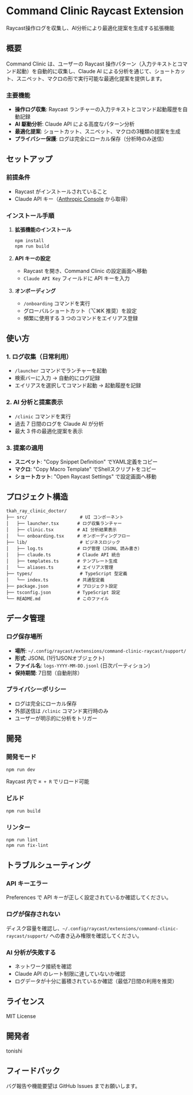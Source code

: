 # Command Clinic Raycast Extension

Raycast操作ログを収集し、AI分析により最適化提案を生成する拡張機能

## 概要

Command Clinic は、ユーザーの Raycast 操作パターン（入力テキストとコマンド起動）を自動的に収集し、Claude AI による分析を通じて、ショートカット、スニペット、マクロの形で実行可能な最適化提案を提供します。

### 主要機能

- **操作ログ収集**: Raycast ランチャーの入力テキストとコマンド起動履歴を自動記録
- **AI 駆動分析**: Claude API による高度なパターン分析
- **最適化提案**: ショートカット、スニペット、マクロの3種類の提案を生成
- **プライバシー保護**: ログは完全にローカル保存（分析時のみ送信）

## セットアップ

### 前提条件

- Raycast がインストールされていること
- Claude API キー（[Anthropic Console](https://console.anthropic.com) から取得）

### インストール手順

1. **拡張機能のインストール**
   ```bash
   npm install
   npm run build
   ```

2. **API キーの設定**
   - Raycast を開き、Command Clinic の設定画面へ移動
   - `Claude API Key` フィールドに API キーを入力

3. **オンボーディング**
   - `/onboarding` コマンドを実行
   - グローバルショートカット（⌥⌘K 推奨）を設定
   - 頻繁に使用する 3 つのコマンドをエイリアス登録

## 使い方

### 1. ログ収集（日常利用）

- `/launcher` コマンドでランチャーを起動
- 検索バーに入力 → 自動的にログ記録
- エイリアスを選択してコマンド起動 → 起動履歴を記録

### 2. AI 分析と提案表示

- `/clinic` コマンドを実行
- 過去 7 日間のログを Claude AI が分析
- 最大 3 件の最適化提案を表示

### 3. 提案の適用

- **スニペット**: "Copy Snippet Definition" でYAML定義をコピー
- **マクロ**: "Copy Macro Template" でShellスクリプトをコピー
- **ショートカット**: "Open Raycast Settings" で設定画面へ移動

## プロジェクト構造

```
tkah_ray_clinic_doctor/
├── src/                    # UI コンポーネント
│   ├── launcher.tsx       # ログ収集ランチャー
│   ├── clinic.tsx         # AI 分析結果表示
│   └── onboarding.tsx     # オンボーディングフロー
├── lib/                    # ビジネスロジック
│   ├── log.ts             # ログ管理（JSONL 読み書き）
│   ├── claude.ts          # Claude API 統合
│   ├── templates.ts       # テンプレート生成
│   └── aliases.ts         # エイリアス管理
├── types/                  # TypeScript 型定義
│   └── index.ts           # 共通型定義
├── package.json           # プロジェクト設定
├── tsconfig.json          # TypeScript 設定
└── README.md              # このファイル
```

## データ管理

### ログ保存場所

- **場所**: `~/.config/raycast/extensions/command-clinic-raycast/support/`
- **形式**: JSONL (1行1JSONオブジェクト)
- **ファイル名**: `logs-YYYY-MM-DD.jsonl` (日次パーティション)
- **保持期間**: 7日間（自動削除）

### プライバシーポリシー

- ログは完全にローカル保存
- 外部送信は `/clinic` コマンド実行時のみ
- ユーザーが明示的に分析をトリガー

## 開発

### 開発モード

```bash
npm run dev
```

Raycast 内で `⌘ + R` でリロード可能

### ビルド

```bash
npm run build
```

### リンター

```bash
npm run lint
npm run fix-lint
```

## トラブルシューティング

### API キーエラー

Preferences で API キーが正しく設定されているか確認してください。

### ログが保存されない

ディスク容量を確認し、`~/.config/raycast/extensions/command-clinic-raycast/support/` への書き込み権限を確認してください。

### AI 分析が失敗する

- ネットワーク接続を確認
- Claude API のレート制限に達していないか確認
- ログデータが十分に蓄積されているか確認（最低7日間の利用を推奨）

## ライセンス

MIT License

## 開発者

tonishi

## フィードバック

バグ報告や機能要望は GitHub Issues までお願いします。
